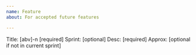 ```yaml
---
name: Feature
about: For accepted future features

---
```


Title: [abv]-n [required]
Sprint: [optional]
Desc: [required]
Approx: [optional if not in current sprint]
